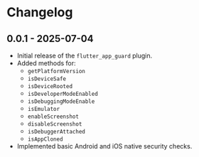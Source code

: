 # Changelog

## 0.0.1 - 2025-07-04

- Initial release of the `flutter_app_guard` plugin.
- Added methods for:
  - `getPlatformVersion`
  - `isDeviceSafe`
  - `isDeviceRooted`
  - `isDeveloperModeEnabled`
  - `isDebuggingModeEnable`
  - `isEmulator`
  - `enableScreenshot`
  - `disableScreenshot`
  - `isDebuggerAttached`
  - `isAppCloned`
- Implemented basic Android and iOS native security checks.
